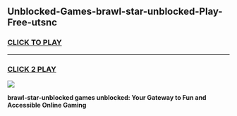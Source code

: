 
## Unblocked-Games-brawl-star-unblocked-Play-Free-utsnc
<h3>
<a href="https://premium76.site?title=brawl-star-unblocked&ref=09A">CLICK TO PLAY</a></h3>
<hr>

<h3>
<a href="https://premium76.site?title=brawl-star-unblocked&ref=09A">CLICK 2 PLAY</a>
  
</h3>

<a href="https://premium76.site?title=brawl-star-unblocked&ref=09A"><img src="https://clearcache.store/games.png"></a>


**brawl-star-unblocked games unblocked: Your Gateway to Fun and Accessible Online Gaming**
